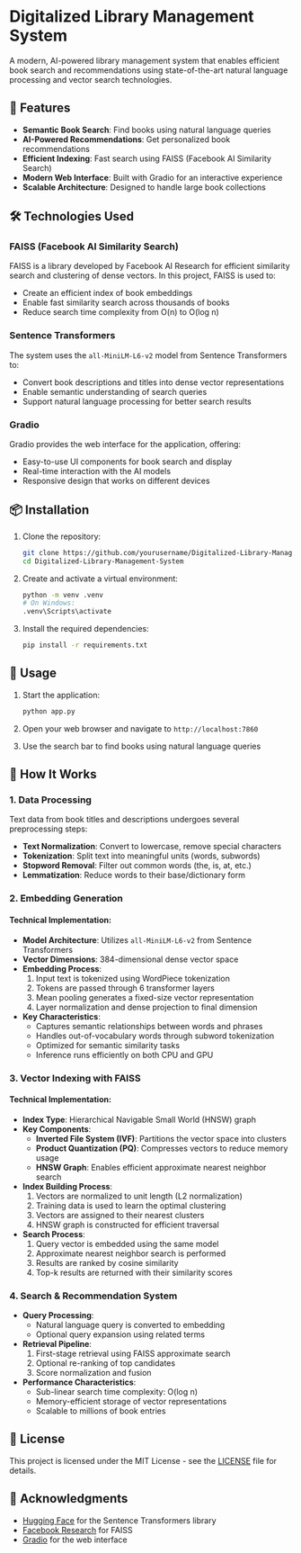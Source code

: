 # Digitalized Library Management System

A modern, AI-powered library management system that enables efficient book search and recommendations using state-of-the-art natural language processing and vector search technologies.

## 🚀 Features

- **Semantic Book Search**: Find books using natural language queries
- **AI-Powered Recommendations**: Get personalized book recommendations
- **Efficient Indexing**: Fast search using FAISS (Facebook AI Similarity Search)
- **Modern Web Interface**: Built with Gradio for an interactive experience
- **Scalable Architecture**: Designed to handle large book collections

## 🛠️ Technologies Used

### FAISS (Facebook AI Similarity Search)
FAISS is a library developed by Facebook AI Research for efficient similarity search and clustering of dense vectors. In this project, FAISS is used to:
- Create an efficient index of book embeddings
- Enable fast similarity search across thousands of books
- Reduce search time complexity from O(n) to O(log n)

### Sentence Transformers
The system uses the `all-MiniLM-L6-v2` model from Sentence Transformers to:
- Convert book descriptions and titles into dense vector representations
- Enable semantic understanding of search queries
- Support natural language processing for better search results

### Gradio
Gradio provides the web interface for the application, offering:
- Easy-to-use UI components for book search and display
- Real-time interaction with the AI models
- Responsive design that works on different devices

## 📦 Installation

1. Clone the repository:
   ```bash
   git clone https://github.com/yourusername/Digitalized-Library-Management-System.git
   cd Digitalized-Library-Management-System
   ```

2. Create and activate a virtual environment:
   ```bash
   python -m venv .venv
   # On Windows:
   .venv\Scripts\activate
   ```

3. Install the required dependencies:
   ```bash
   pip install -r requirements.txt
   ```

## 🚀 Usage

1. Start the application:
   ```bash
   python app.py
   ```

2. Open your web browser and navigate to `http://localhost:7860`

3. Use the search bar to find books using natural language queries

## 🧠 How It Works

### 1. Data Processing
Text data from book titles and descriptions undergoes several preprocessing steps:
- **Text Normalization**: Convert to lowercase, remove special characters
- **Tokenization**: Split text into meaningful units (words, subwords)
- **Stopword Removal**: Filter out common words (the, is, at, etc.)
- **Lemmatization**: Reduce words to their base/dictionary form

### 2. Embedding Generation
#### Technical Implementation:
- **Model Architecture**: Utilizes `all-MiniLM-L6-v2` from Sentence Transformers
- **Vector Dimensions**: 384-dimensional dense vector space
- **Embedding Process**:
  1. Input text is tokenized using WordPiece tokenization
  2. Tokens are passed through 6 transformer layers
  3. Mean pooling generates a fixed-size vector representation
  4. Layer normalization and dense projection to final dimension
- **Key Characteristics**:
  - Captures semantic relationships between words and phrases
  - Handles out-of-vocabulary words through subword tokenization
  - Optimized for semantic similarity tasks
  - Inference runs efficiently on both CPU and GPU

### 3. Vector Indexing with FAISS
#### Technical Implementation:
- **Index Type**: Hierarchical Navigable Small World (HNSW) graph
- **Key Components**:
  - **Inverted File System (IVF)**: Partitions the vector space into clusters
  - **Product Quantization (PQ)**: Compresses vectors to reduce memory usage
  - **HNSW Graph**: Enables efficient approximate nearest neighbor search
- **Index Building Process**:
  1. Vectors are normalized to unit length (L2 normalization)
  2. Training data is used to learn the optimal clustering
  3. Vectors are assigned to their nearest clusters
  4. HNSW graph is constructed for efficient traversal
- **Search Process**:
  1. Query vector is embedded using the same model
  2. Approximate nearest neighbor search is performed
  3. Results are ranked by cosine similarity
  4. Top-k results are returned with their similarity scores

### 4. Search & Recommendation System
- **Query Processing**:
  - Natural language query is converted to embedding
  - Optional query expansion using related terms
- **Retrieval Pipeline**:
  1. First-stage retrieval using FAISS approximate search
  2. Optional re-ranking of top candidates
  3. Score normalization and fusion
- **Performance Characteristics**:
  - Sub-linear search time complexity: O(log n)
  - Memory-efficient storage of vector representations
  - Scalable to millions of book entries

## 📄 License

This project is licensed under the MIT License - see the [LICENSE](LICENSE) file for details.

## 🙏 Acknowledgments

- [Hugging Face](https://huggingface.co/) for the Sentence Transformers library
- [Facebook Research](https://research.facebook.com/) for FAISS
- [Gradio](https://gradio.app/) for the web interface
